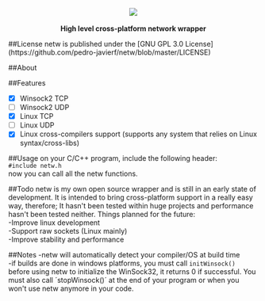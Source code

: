 <p align="center">
  <img src="https://s3.postimg.org/ojpw5x7c3/netw.png">
  <br><br>
  <b>High level cross-platform network wrapper</b><br>
</p>
##License
netw is published under the [GNU GPL 3.0 License](https://github.com/pedro-javierf/netw/blob/master/LICENSE) 

##About

##Features
- [x] Winsock2 TCP 
- [ ] Winsock2 UDP 
- [x] Linux TCP
- [ ] Linux UDP 
- [x] Linux cross-compilers support (supports any system that relies on Linux syntax/cross-libs)

##Usage
on your C/C++ program, include the following header:<br>
`#include netw.h`<br>
now you can call all the netw functions.

##Todo
netw is my own open source wrapper and is still in an early state of development. It is intended to bring cross-platform support in a really easy way, therefore; It hasn't been tested within huge projects and performance hasn't been tested neither. Things planned for the future:<br>
-Improve linux development <br>
-Support raw sockets (Linux mainly)<br>
-Improve stability and performance<br>

##Notes
-netw will automatically detect your compiler/OS at build time<br>
-if builds are done in windows platforms, you must call `initWinsock()` before using netw to initialize the WinSock32, it returns 0 if successful. You must also call ´stopWinsock()´ at the end of your program or when you won't use netw anymore in your code.
